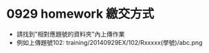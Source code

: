 ﻿# 0929 homework 繳交方式

* 請找到"相對應題號的資料夾"內上傳作業
* 例如上傳題號102: training/20140929EX/102/Rxxxxx(學號)/abc.png


